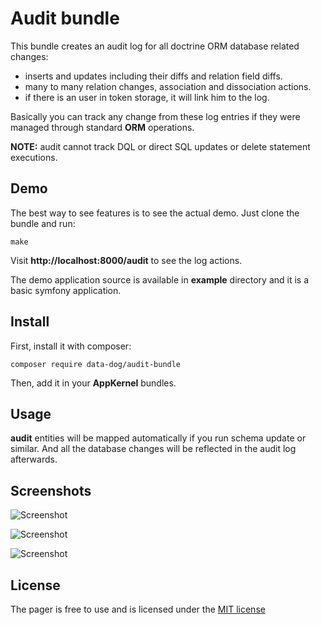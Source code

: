 # Audit bundle

This bundle creates an audit log for all doctrine ORM database related changes:

- inserts and updates including their diffs and relation field diffs.
- many to many relation changes, association and dissociation actions.
- if there is an user in token storage, it will link him to the log.

Basically you can track any change from these log entries if they were
managed through standard **ORM** operations.

**NOTE:** audit cannot track DQL or direct SQL updates or delete statement executions.

## Demo

The best way to see features is to see the actual demo. Just clone the bundle
and run:

    make

Visit **http://localhost:8000/audit** to see the log actions.

The demo application source is available in **example** directory and it is a basic
symfony application.

## Install

First, install it with composer:

    composer require data-dog/audit-bundle

Then, add it in your **AppKernel** bundles.

## Usage

**audit** entities will be mapped automatically if you run schema update or similar.
And all the database changes will be reflected in the audit log afterwards.

## Screenshots

![Screenshot](https://raw.github.com/DATA-DOG/DataDogAuditBundle/master/screenshots/audit1.png)

![Screenshot](https://raw.github.com/DATA-DOG/DataDogAuditBundle/master/screenshots/audit2.png)

![Screenshot](https://raw.github.com/DATA-DOG/DataDogAuditBundle/master/screenshots/audit3.png)

## License

The pager is free to use and is licensed under the [MIT license](http://www.opensource.org/licenses/mit-license.php)

